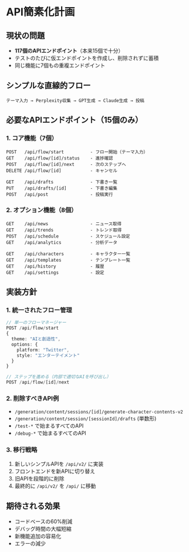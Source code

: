# API簡素化計画

## 現状の問題
- **117個のAPIエンドポイント**（本来15個で十分）
- テストのたびに仮エンドポイントを作成し、削除されずに蓄積
- 同じ機能に7個もの重複エンドポイント

## シンプルな直線的フロー
```
テーマ入力 → Perplexity収集 → GPT生成 → Claude生成 → 投稿
```

## 必要なAPIエンドポイント（15個のみ）

### 1. コア機能（7個）
```
POST   /api/flow/start          - フロー開始（テーマ入力）
GET    /api/flow/[id]/status    - 進捗確認
POST   /api/flow/[id]/next      - 次のステップへ
DELETE /api/flow/[id]           - キャンセル

GET    /api/drafts              - 下書き一覧
PUT    /api/drafts/[id]         - 下書き編集
POST   /api/post                - 投稿実行
```

### 2. オプション機能（8個）
```
GET    /api/news                - ニュース取得
GET    /api/trends              - トレンド取得
POST   /api/schedule            - スケジュール設定
GET    /api/analytics           - 分析データ

GET    /api/characters          - キャラクター一覧
GET    /api/templates           - テンプレート一覧
GET    /api/history             - 履歴
GET    /api/settings            - 設定
```

## 実装方針

### 1. 統一されたフロー管理
```typescript
// 単一のフローマネージャー
POST /api/flow/start
{
  theme: "AIと創造性",
  options: {
    platform: "Twitter",
    style: "エンターテイメント"
  }
}

// ステップを進める（内部で適切なAIを呼び出し）
POST /api/flow/[id]/next
```

### 2. 削除すべきAPI例
- `/generation/content/sessions/[id]/generate-character-contents-v2` 
- `/generation/content/session/[sessionId]/drafts` (単数形)
- `/test-*` で始まるすべてのAPI
- `/debug-*` で始まるすべてのAPI

### 3. 移行戦略
1. 新しいシンプルAPIを `/api/v2/` に実装
2. フロントエンドを新APIに切り替え
3. 旧APIを段階的に削除
4. 最終的に `/api/v2/` を `/api/` に移動

## 期待される効果
- コードベースの60%削減
- デバッグ時間の大幅短縮
- 新機能追加の容易化
- エラーの減少